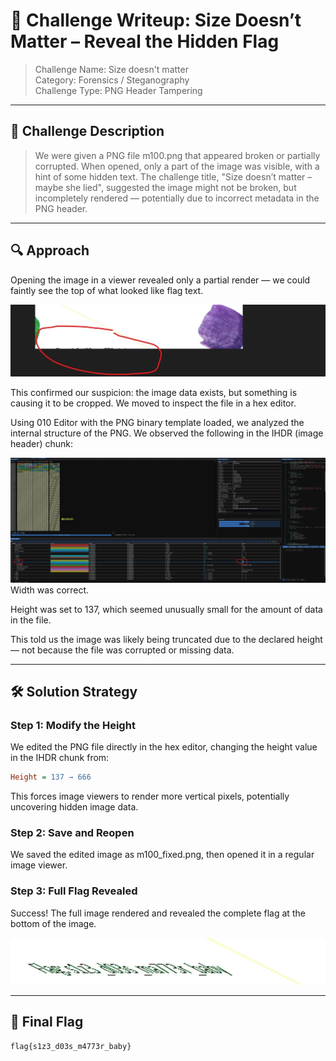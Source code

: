 # 🏁 Challenge Writeup: Size Doesn’t Matter – Reveal the Hidden Flag

> Challenge Name: Size doesn't matter  
> Category: Forensics / Steganography   
> Challenge Type: PNG Header Tampering   

---

## 🧩 Challenge Description

> We were given a PNG file m100.png that appeared broken or partially corrupted. When opened, only a part of the image was visible, with a hint of some hidden text.
> The challenge title, "Size doesn’t matter – maybe she lied", suggested the image might not be broken, but incompletely rendered — potentially due to incorrect metadata in the PNG header.

---

## 🔍 Approach

Opening the image in a viewer revealed only a partial render — we could faintly see the top of what looked like flag text.

![Partial Image Render](images/size%20matter%201.png)

This confirmed our suspicion: the image data exists, but something is causing it to be cropped. We moved to inspect the file in a hex editor.

Using 010 Editor with the PNG binary template loaded, we analyzed the internal structure of the PNG. We observed the following in the IHDR (image header) chunk:

![Hex Editor Showing IHDR Height = 137](images/size%20matter%202.png)
Width was correct.

Height was set to 137, which seemed unusually small for the amount of data in the file.


This told us the image was likely being truncated due to the declared height — not because the file was corrupted or missing data.

---

## 🛠️ Solution Strategy

### Step 1: Modify the Height
We edited the PNG file directly in the hex editor, changing the height value in the IHDR chunk from:

```ini
Height = 137 → 666
```
This forces image viewers to render more vertical pixels, potentially uncovering hidden image data.

### Step 2: Save and Reopen
We saved the edited image as m100_fixed.png, then opened it in a regular image viewer.

### Step 3: Full Flag Revealed
Success! The full image rendered and revealed the complete flag at the bottom of the image.

![Final Image Revealing Full Flag](images/size%20matter%203.png)

---

## 🎯 Final Flag
```css
flag{s1z3_d03s_m4773r_baby}
```
